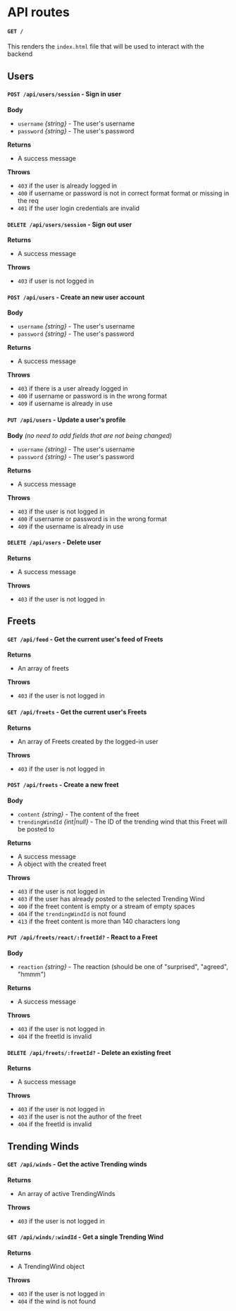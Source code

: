 # API routes

#### `GET /`

This renders the `index.html` file that will be used to interact with the backend

## Users

#### `POST /api/users/session` - Sign in user

**Body**

- `username` _{string}_ - The user's username
- `password` _{string}_ - The user's password

**Returns**

- A success message

**Throws**

- `403` if the user is already logged in
- `400` if username or password is not in correct format format or missing in the req
- `401` if the user login credentials are invalid

#### `DELETE /api/users/session` - Sign out user

**Returns**

- A success message

**Throws**

- `403` if user is not logged in

#### `POST /api/users` - Create an new user account

**Body**

- `username` _{string}_ - The user's username
- `password` _{string}_ - The user's password

**Returns**

- A success message

**Throws**

- `403` if there is a user already logged in
- `400` if username or password is in the wrong format
- `409` if username is already in use

#### `PUT /api/users` - Update a user's profile

**Body** _(no need to add fields that are not being changed)_

- `username` _{string}_ - The user's username
- `password` _{string}_ - The user's password

**Returns**

- A success message

**Throws**

- `403` if the user is not logged in
- `400` if username or password is in the wrong format
- `409` if the username is already in use

#### `DELETE /api/users` - Delete user

**Returns**

- A success message

**Throws**

- `403` if the user is not logged in


## Freets

#### `GET /api/feed` - Get the current user's feed of Freets

**Returns**
- An array of freets

**Throws**

- `403` if the user is not logged in

#### `GET /api/freets` - Get the current user's Freets

**Returns**
- An array of Freets created by the logged-in user

**Throws**

- `403` if the user is not logged in

#### `POST /api/freets` - Create a new freet

**Body**

- `content` _{string}_ - The content of the freet
- `trendingWindId` _{int|null}_ - The ID of the trending wind that this Freet will be posted to

**Returns**

- A success message
- A object with the created freet

**Throws**

- `403` if the user is not logged in
- `403` if the user has already posted to the selected Trending Wind
- `400` if the freet content is empty or a stream of empty spaces
- `404` if the `trendingWindId` is not found
- `413` if the freet content is more than 140 characters long

#### `PUT /api/freets/react/:freetId?` - React to a Freet

**Body**

- `reaction` _{string}_ - The reaction (should be one of "surprised", "agreed", "hmmm")

**Returns**

- A success message

**Throws**

- `403` if the user is not logged in
- `404` if the freetId is invalid

#### `DELETE /api/freets/:freetId?` - Delete an existing freet

**Returns**

- A success message

**Throws**

- `403` if the user is not logged in
- `403` if the user is not the author of the freet
- `404` if the freetId is invalid

## Trending Winds

#### `GET /api/winds` - Get the active Trending winds

**Returns**
- An array of active TrendingWinds 

**Throws**

- `403` if the user is not logged in

#### `GET /api/winds/:windId` - Get a single Trending Wind

**Returns**
- A TrendingWind object

**Throws**

- `403` if the user is not logged in
- `404` if the wind is not found